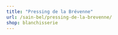 ```yaml
---
title: "Pressing de la Brévenne"
url: /sain-bel/pressing-de-la-brevenne/
shop: blanchisserie
---
```

